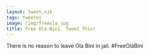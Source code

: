 ```yaml
---
layout: tweet.njk
tags: tweetes
image: /img/freeola.jpg
title: Free Ola Bini. Tweet This!
---
```

There is no reason to leave Ola Bini in jail. #FreeOlaBini

